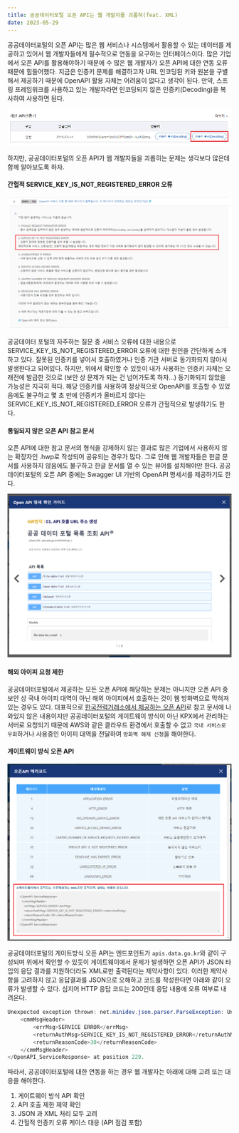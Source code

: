 ```yaml
---
title: 공공데이터포털 오픈 API는 웹 개발자를 괴롭혀(feat. XML)
date: 2023-05-29
---
```


공공데이터포털의 오픈 API는 많은 웹 서비스나 시스템에서 활용할 수 있는 데이터를 제공하고 있어서 웹 개발자들에게 필수적으로 연동을 요구하는 인터페이스이다. 많은 기업에서 오픈 API를 활용해야하기 때문에 수 많은 웹 개발자가 오픈 API에 대한 연동 오류 때문에 힘들어했다. 지금은 인증키 문제를 해결하고자 URL 인코딩된 키와 원본을 구별해서 제공하기 때문에 OpenAPI 활용 자체는 어려움이 없다고 생각이 된다. 만약, 스프링 프레임워크를 사용하고 있는 개발자라면 인코딩되지 않은 인증키(Decoding)을 복사하여 사용하면 된다. 

![](/images/posts/data-go-openapi/01.png)

하지만, 공공데이터포털의 오픈 API가 웹 개발자들을 괴롭히는 문제는 생각보다 많은데 함께 알아보도록 하자.

#### 간헐적 SERVICE_KEY_IS_NOT_REGISTERED_ERROR 오류
![](/images/posts/data-go-openapi/02.png)

공공데이터 포털의 자주하는 질문 중 서비스 오류에 대한 내용으로 SERVICE_KEY_IS_NOT_REGISTERED_ERROR 오류에 대한 원인을 간단하게 소개하고 있다. 잘못된 인증키를 넣어서 호출하였거나 인증 기관 서버로 동기화되지 않아서 발생한다고 되어있다. 하지만, 위에서 확인할 수 있듯이 내가 사용하는 인증키 자체는 오래전에 발급한 것으로 (보안 상 문제가 되는 건 넘어가도록 하자...) 동기화되지 않았을 가능성은 지극히 적다. 해당 인증키를 사용하여 정상적으로 OpenAPI를 호출할 수 있었음에도 불구하고 몇 초 만에 인증키가 올바르지 않다는 SERVICE_KEY_IS_NOT_REGISTERED_ERROR 오류가 간헐적으로 발생하기도 한다.

#### 통일되지 않은 오픈 API 참고 문서
오픈 API에 대한 참고 문서의 형식을 강제하지 않는 결과로 많은 기업에서 사용하지 않는 확장자인 .hwp로 작성되어 공유되는 경우가 많다. 그로 인해 웹 개발자들은 한글 문서를 사용하지 않음에도 불구하고 한글 문서를 열 수 있는 뷰어를 설치해야만 한다. 공공데이터포털의 오픈 API 중에는 Swagger UI 기반의 OpenAPI 명세서를 제공하기도 한다.

![](/images/posts/data-go-openapi/03.png)

#### 해외 아이피 요청 제한
공공데이터포털에서 제공하는 모든 오픈 API에 해당하는 문제는 아니지만 오픈 API 중 보안 상 국내 아이피 대역이 아닌 해외 아이피에서 호출하는 것이 웹 방화벽으로 막혀져있는 경우도 있다. 대표적으로 [한국전력거래소에서 제공하는 오픈 API](https://www.data.go.kr/data/15056640/openapi.do)로 참고 문서에 나와있지 않은 내용이지만 공공데이터포털의 게이트웨이 방식이 아닌 KPX에서 관리하는 서버로 요청되기 때문에 AWS와 같은 클라우드 환경에서 호출할 수 없고 `국내 서비스로 우회`하거나 사용중인 아이피 대역을 전달하여 `방화벽 해제 신청`을 해야한다. 

#### 게이트웨이 방식 오픈 API
![](/images/posts/data-go-openapi/04.png)

공공데이터포털의 게이트방식 오픈 API는 엔드포인트가 `apis.data.go.kr`와 같이 구성되며 위에서 확인할 수 있듯이 게이트웨이에서 문제가 발생하면 오픈 API가 JSON 타입의 응답 결과를 지원하더라도 XML로만 출력된다는 제약사항이 있다. 이러한 제약사항을 고려하지 않고 응답결과를 JSON으로 오해하고 코드를 작성한다면 아래와 같이 오류가 발생할 수 있다. 심지어 HTTP 응답 코드는 200인데 응답 내용에 오류 여부로 내려온다.

```java
Unexpected exception thrown: net.minidev.json.parser.ParseException: Unexpected token <OpenAPI_ServiceResponse>
	<cmmMsgHeader>
		<errMsg>SERVICE ERROR</errMsg>
		<returnAuthMsg>SERVICE_KEY_IS_NOT_REGISTERED_ERROR</returnAuthMsg>
		<returnReasonCode>30</returnReasonCode>
	</cmmMsgHeader>
</OpenAPI_ServiceResponse> at position 229.
```

따라서, 공공데이터포털에 대한 연동을 하는 경우 웹 개발자는 아래에 대해 고려 또는 대응을 해야한다.

1. 게이트웨이 방식 API 확인
2. API 호출 제한 제약 확인
3. JSON 과 XML 처리 모두 고려
4. 간헐적 인증키 오류 케이스 대응 (API 점검 포함)



